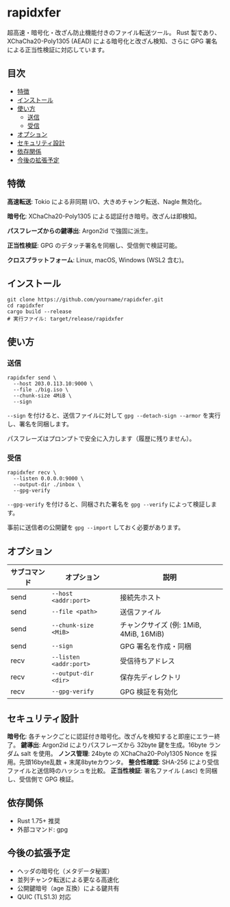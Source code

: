rapidxfer
===

超高速・暗号化・改ざん防止機能付きのファイル転送ツール。
Rust 製であり、XChaCha20-Poly1305 (AEAD) による暗号化と改ざん検知、さらに GPG 署名による正当性検証に対応しています。

## 目次
- [特徴](#特徴)
- [インストール](#インストール)
- [使い方](#使い方)
    - [送信](#送信)
    - [受信](#受信)
- [オプション](#オプション)
- [セキュリティ設計](#セキュリティ設計)
- [依存関係](#依存関係)
- [今後の拡張予定](#今後の拡張予定)

## 特徴

**高速転送**: Tokio による非同期 I/O、大きめチャンク転送、Nagle 無効化。

**暗号化**: XChaCha20-Poly1305 による認証付き暗号。改ざんは即検知。

**パスフレーズからの鍵導出**: Argon2id で強固に派生。

**正当性検証**: GPG のデタッチ署名を同梱し、受信側で検証可能。

**クロスプラットフォーム**: Linux, macOS, Windows (WSL2 含む)。

## インストール
```
git clone https://github.com/yourname/rapidxfer.git
cd rapidxfer
cargo build --release
# 実行ファイル: target/release/rapidxfer
```

## 使い方
### 送信
```
rapidxfer send \
  --host 203.0.113.10:9000 \
  --file ./big.iso \
  --chunk-size 4MiB \
  --sign
```

`--sign` を付けると、送信ファイルに対して `gpg --detach-sign --armor` を実行し、署名を同梱します。

パスフレーズはプロンプトで安全に入力します（履歴に残りません）。

### 受信
```
rapidxfer recv \
  --listen 0.0.0.0:9000 \
  --output-dir ./inbox \
  --gpg-verify
```

`--gpg-verify` を付けると、同梱された署名を `gpg --verify` によって検証します。

事前に送信者の公開鍵を `gpg --import` しておく必要があります。

## オプション
|サブコマンド	| オプション	| 説明 |
| --- | --- | --- |
|send	| `--host <addr:port>`	|接続先ホスト|
|send	| `--file <path>`	|送信ファイル|
|send	| `--chunk-size <MiB>`	|チャンクサイズ (例: 1MiB, 4MiB, 16MiB)|
|send	| `--sign`	|GPG 署名を作成・同梱|
|recv	| `--listen <addr:port>`	|受信待ちアドレス|
|recv	| `--output-dir <dir>`	|保存先ディレクトリ|
|recv	| `--gpg-verify`	|GPG 検証を有効化|

## セキュリティ設計
**暗号化**: 各チャンクごとに認証付き暗号化。改ざんを検知すると即座にエラー終了。
**鍵導出**: Argon2id によりパスフレーズから 32byte 鍵を生成。16byte ランダム salt を使用。
**ノンス管理**: 24byte の XChaCha20-Poly1305 Nonce を採用。先頭16byte乱数 + 末尾8byteカウンタ。
**整合性確認**: SHA-256 により受信ファイルと送信時のハッシュを比較。
**正当性検証**: 署名ファイル (.asc) を同梱し、受信側で GPG 検証。

## 依存関係
* Rust 1.75+ 推奨
* 外部コマンド: gpg

## 今後の拡張予定
* ヘッダの暗号化（メタデータ秘匿）
* 並列チャンク転送による更なる高速化
* 公開鍵暗号（age 互換）による鍵共有
* QUIC (TLS1.3) 対応